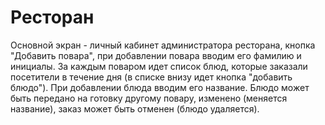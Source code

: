 # Ресторан
Основной экран - личный кабинет администратора ресторана, кнопка "Добавить повара", при добавлении повара вводим его фамилию и инициалы. За каждым поваром идет список блюд, которые заказали посетители в течение дня (в списке внизу идет кнопка "добавить блюдо"). При добавлении блюда вводим его название. Блюдо может быть передано на готовку другому повару, изменено (меняется название), заказ может быть отменен (блюдо удаляется).
